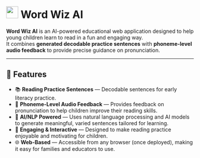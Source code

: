 # <img src="https://github.com/wordwizai/word-wiz-ai/blob/54eff8b118b53b99cf4d5cf4486fb71f5f2c6817/frontend/src/assets/wordwizIcon.svg" width="32"/> Word Wiz AI

**Word Wiz AI** is an AI-powered educational web application designed to help young children learn to read in a fun and engaging way.  
It combines **generated decodable practice sentences** with **phoneme-level audio feedback** to provide precise guidance on pronunciation.

---

## 🚀 Features

- 📚 **Reading Practice Sentences** — Decodable sentences for early literacy practice.  
- 🎤 **Phoneme-Level Audio Feedback** — Provides feedback on pronunciation to help children improve their reading skills.  
- 🤖 **AI/NLP Powered** — Uses natural language processing and AI models to generate meaningful, varied sentences tailored for learning.  
- 🌟 **Engaging & Interactive** — Designed to make reading practice enjoyable and motivating for children.  
- 🌐 **Web-Based** — Accessible from any browser (once deployed), making it easy for families and educators to use.  
